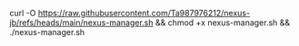 curl -O https://raw.githubusercontent.com/Ta987976212/nexus-jb/refs/heads/main/nexus-manager.sh && chmod +x nexus-manager.sh && ./nexus-manager.sh
